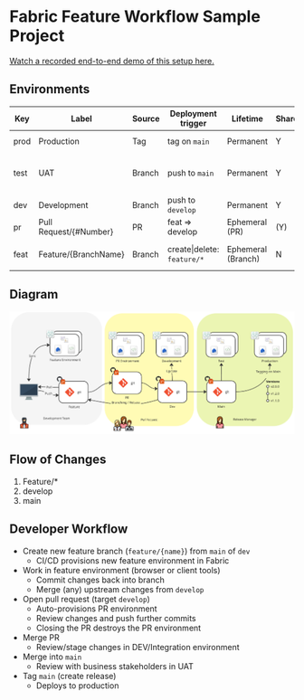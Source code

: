 # Fabric Feature Workflow Sample Project

[Watch a recorded end-to-end demo of this setup here.](https://youtu.be/sOal9k3i3No?si=730nVPOZRJz532yJ)

## Environments

| Key | Label | Source | Deployment trigger | Lifetime | Shared | Purpose |
| --- | --- | --- | --- | --- | --- | --- |
| prod | Production | Tag | tag on `main` | Permanent | Y | Consumption by end users |
| test | UAT | Branch | push to `main` | Permanent | Y | Pre-production (business approvers) |
| dev | Development | Branch | push to `develop` | Permanent | Y | Integration (dev team) |
| pr | Pull Request/{#Number} | PR | feat => develop | Ephemeral (PR) | (Y) | Review (dev lead) |
| feat | Feature/{BranchName} | Branch | create\|delete: `feature/*` | Ephemeral (Branch) | N | Feature owner (developer) |

## Diagram

![Workflow Diagram](./assets/diagram.png)

## Flow of Changes

1. Feature/*
2. develop
3. main

## Developer Workflow

- Create new feature branch (`feature/{name}`) from `main` of `dev`
  - CI/CD provisions new feature environment in Fabric
- Work in feature environment (browser or client tools)
  - Commit changes back into branch
  - Merge (any) upstream changes from `develop`
- Open pull request (target `develop`)
  - Auto-provisions PR environment
  - Review changes and push further commits
  - Closing the PR destroys the PR environment
- Merge PR
  - Review/stage changes in DEV/Integration environment
- Merge into `main`
  - Review with business stakeholders in UAT
- Tag `main` (create release)
  - Deploys to production
